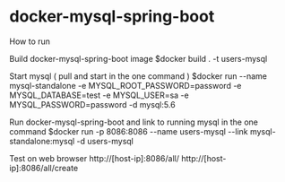 # docker-mysql-spring-boot
How to run

Build docker-mysql-spring-boot image
$docker build . -t users-mysql

Start mysql ( pull and start in the one command )
$docker run --name mysql-standalone -e MYSQL_ROOT_PASSWORD=password -e MYSQL_DATABASE=test -e MYSQL_USER=sa -e MYSQL_PASSWORD=password -d mysql:5.6

Run docker-mysql-spring-boot and link to running mysql in the one command
$docker run -p 8086:8086 --name users-mysql --link mysql-standalone:mysql -d users-mysql

Test on web browser
http://[host-ip]:8086/all/
http://[host-ip]:8086/all/create

